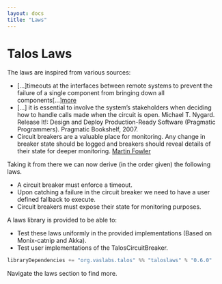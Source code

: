 ```yaml
---
layout: docs
title: "Laws"
---
```


# Talos Laws

The laws are inspired from various sources:

- [...]timeouts at the interfaces between remote systems to prevent the failure of a
single component from bringing down all components[...][more](https://doc.akka.io/docs/akka/2.5/common/circuitbreaker.html#why-are-they-used-)
- [...] it is essential to involve the system’s stakeholders when deciding how to handle calls made when the circuit is open.
    Michael T. Nygard. Release It!: Design and Deploy Production-Ready Software (Pragmatic Programmers). Pragmatic Bookshelf, 2007.
- Circuit breakers are a valuable place for monitoring. Any change in breaker state should be logged and breakers should reveal details of their state for deeper monitoring. [Martin Fowler](https://martinfowler.com/bliki/CircuitBreaker.html
)


Taking it from there we can now derive (in the order given) the following laws.

- A circuit breaker must enforce a timeout.
- Upon catching a failure in the circuit breaker we need to have a user defined fallback to execute.
- Circuit breakers must expose their state for monitoring purposes.


A laws library is provided to be able to:
- Test these laws uniformly in the provided implementations (Based on Monix-catnip and Akka).
- Test user implementations of the TalosCircuitBreaker.


```scala
libraryDependencies += "org.vaslabs.talos" %% "taloslaws" % "0.6.0"
```

Navigate the laws section to find more.